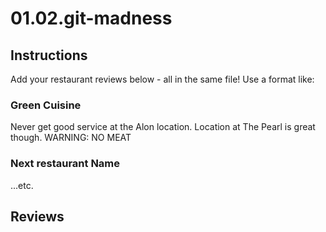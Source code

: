 # 01.02.git-madness

## Instructions

Add your restaurant reviews below - all in the same file! Use a format like:

### Green Cuisine

Never get good service at the Alon location. Location at The Pearl is great though. WARNING: NO MEAT

### Next restaurant Name

...etc.

## Reviews
